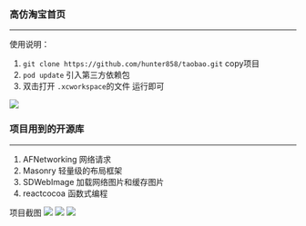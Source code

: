 ### 高仿淘宝首页
------
使用说明：

1. `git clone https://github.com/hunter858/taobao.git` copy项目
2. `pod update` 引入第三方依赖包
3.  双击打开 `.xcworkspace`的文件  运行即可

![](http://ooynqqqkg.bkt.clouddn.com/taobao-ok.gif)



### 项目用到的开源库
-------
1. AFNetworking 网络请求
2. Masonry 轻量级的布局框架
3. SDWebImage 加载网络图片和缓存图片
4. reactcocoa 函数式编程

项目截图
![](http://ooynqqqkg.bkt.clouddn.com/Simulator%20Screen%20Shot%202017%E5%B9%B47%E6%9C%8813%E6%97%A5%20%E4%B8%8B%E5%8D%885.36.33.png)
![](http://ooynqqqkg.bkt.clouddn.com/Simulator%20Screen%20Shot%202017%E5%B9%B47%E6%9C%8813%E6%97%A5%20%E4%B8%8B%E5%8D%885.36.17.png)
![](http://ooynqqqkg.bkt.clouddn.com/Simulator%20Screen%20Shot%202017%E5%B9%B47%E6%9C%8813%E6%97%A5%20%E4%B8%8B%E5%8D%885.36.43.png)
